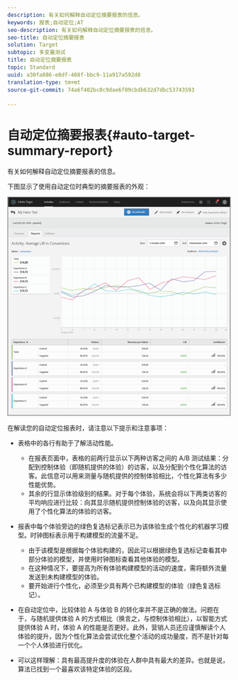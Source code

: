 ```yaml
---
description: 有关如何解释自动定位摘要报表的信息。
keywords: 报表;自动定位;AT
seo-description: 有关如何解释自动定位摘要报表的信息。
seo-title: 自动定位摘要报表
solution: Target
subtopic: 多变量测试
title: 自动定位摘要报表
topic: Standard
uuid: a30fa886-e8df-408f-bbc9-11a917a592d8
translation-type: tm+mt
source-git-commit: 74a6f402bc0c9dae6f89cbdb632d7dbc53743593

---
```



# 自动定位摘要报表{#auto-target-summary-report}

有关如何解释自动定位摘要报表的信息。

下图显示了使用自动定位时典型的摘要报表的外观：

![](assets/autotarget.png)

在解读您的自动定位报表时，请注意以下提示和注意事项：

* 表格中的各行有助于了解活动性能。

   * 在报表页面中，表格的前两行显示以下两种访客之间的 A/B 测试结果：分配到控制体验（即随机提供的体验）的访客，以及分配到个性化算法的访客。此信息可以用来测量与随机提供的控制体验相比，个性化算法有多少性能优势。
   * 其余的行显示体验级别的结果。对于每个体验，系统会将以下两类访客的平均响应进行比较：向其显示随机提供控制体验的访客，以及向其显示使用了个性化算法的体验的访客。

* 报表中每个体验旁边的绿色复选标记表示已为该体验生成个性化的机器学习模型。时钟图标表示用于构建模型的流量不足。

   * 由于该模型是根据每个体验构建的，因此可以根据绿色复选标记查看其中部分体验的模型，并使用时钟图标查看其他体验的模型。
   * 在这种情况下，要提高为所有体验构建模型的活动的速度，需将额外流量发送到未构建模型的体验。
   * 要开始进行个性化，必须至少具有两个已构建模型的体验（绿色复选标记）。

* 在自动定位中，比较体验 A 与体验 B 的转化率并不是正确的做法。问题在于，与随机提供体验 A 的方式相比（换言之，与控制体验相比），以智能方式提供体验 A 时，体验 A 的性能是否更好。此外，营销人员还应谨慎解读个人体验的提升，因为个性化算法会尝试优化整个活动的成功量度，而不是针对每一个个人体验进行优化。
* 可以这样理解：具有最高提升度的体验在人群中具有最大的差异。也就是说，算法已找到一个最喜欢该特定体验的区段。

